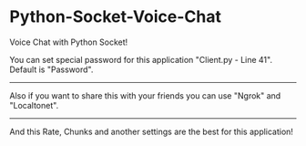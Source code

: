# Python-Socket-Voice-Chat
Voice Chat with Python Socket!

You can set special password for this application "Client.py - Line 41". Default is "Password".

--------
Also if you want to share this with your friends you can use "Ngrok" and "Localtonet".

--------
And this Rate, Chunks and another settings are the best for this application!
